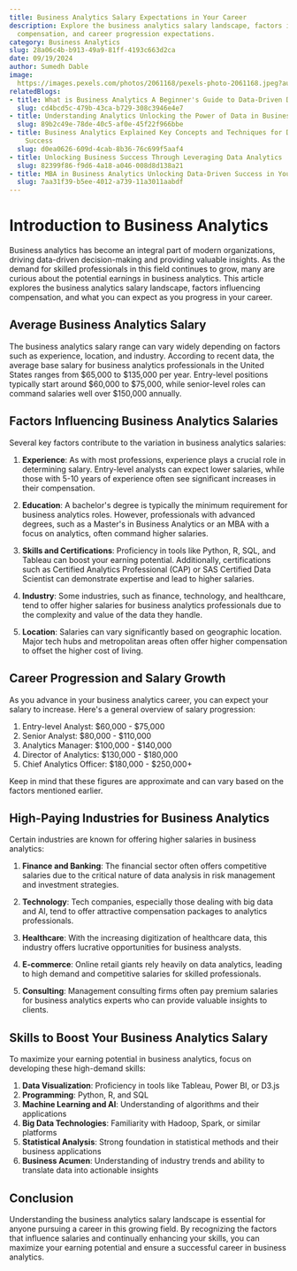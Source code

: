 ```yaml
---
title: Business Analytics Salary Expectations in Your Career
description: Explore the business analytics salary landscape, factors influencing
  compensation, and career progression expectations.
category: Business Analytics
slug: 28a06c4b-b913-49a9-81ff-4193c663d2ca
date: 09/19/2024
author: Sumedh Dable
image: 
  https://images.pexels.com/photos/2061168/pexels-photo-2061168.jpeg?auto=compress&cs=tinysrgb&w=600
relatedBlogs:
- title: What is Business Analytics A Beginner's Guide to Data-Driven Decision Making
  slug: cd4bcd5c-479b-43ca-b729-308c3946e4e7
- title: Understanding Analytics Unlocking the Power of Data in Business
  slug: 89b2c49e-78de-40c5-af0e-45f22f966bbe
- title: Business Analytics Explained Key Concepts and Techniques for Data-Driven
    Success
  slug: d0ea0626-609d-4cab-8b36-76c699f5aaf4
- title: Unlocking Business Success Through Leveraging Data Analytics
  slug: 82399f86-f9d6-4a18-a046-008d8d138a21
- title: MBA in Business Analytics Unlocking Data-Driven Success in Your Career
  slug: 7aa31f39-b5ee-4012-a739-11a3011aabdf
---
```


# Introduction to Business Analytics

Business analytics has become an integral part of modern organizations, driving data-driven decision-making and providing valuable insights. As the demand for skilled professionals in this field continues to grow, many are curious about the potential earnings in business analytics. This article explores the business analytics salary landscape, factors influencing compensation, and what you can expect as you progress in your career.

## Average Business Analytics Salary

The business analytics salary range can vary widely depending on factors such as experience, location, and industry. According to recent data, the average base salary for business analytics professionals in the United States ranges from $65,000 to $135,000 per year. Entry-level positions typically start around $60,000 to $75,000, while senior-level roles can command salaries well over $150,000 annually.

## Factors Influencing Business Analytics Salaries

Several key factors contribute to the variation in business analytics salaries:

1. **Experience**: As with most professions, experience plays a crucial role in determining salary. Entry-level analysts can expect lower salaries, while those with 5-10 years of experience often see significant increases in their compensation.

2. **Education**: A bachelor's degree is typically the minimum requirement for business analytics roles. However, professionals with advanced degrees, such as a Master's in Business Analytics or an MBA with a focus on analytics, often command higher salaries.

3. **Skills and Certifications**: Proficiency in tools like Python, R, SQL, and Tableau can boost your earning potential. Additionally, certifications such as Certified Analytics Professional (CAP) or SAS Certified Data Scientist can demonstrate expertise and lead to higher salaries.

4. **Industry**: Some industries, such as finance, technology, and healthcare, tend to offer higher salaries for business analytics professionals due to the complexity and value of the data they handle.

5. **Location**: Salaries can vary significantly based on geographic location. Major tech hubs and metropolitan areas often offer higher compensation to offset the higher cost of living.

## Career Progression and Salary Growth

As you advance in your business analytics career, you can expect your salary to increase. Here's a general overview of salary progression:

1. Entry-level Analyst: $60,000 - $75,000  
2. Senior Analyst: $80,000 - $110,000  
3. Analytics Manager: $100,000 - $140,000  
4. Director of Analytics: $130,000 - $180,000  
5. Chief Analytics Officer: $180,000 - $250,000+  

Keep in mind that these figures are approximate and can vary based on the factors mentioned earlier.

## High-Paying Industries for Business Analytics

Certain industries are known for offering higher salaries in business analytics:

1. **Finance and Banking**: The financial sector often offers competitive salaries due to the critical nature of data analysis in risk management and investment strategies.

2. **Technology**: Tech companies, especially those dealing with big data and AI, tend to offer attractive compensation packages to analytics professionals.

3. **Healthcare**: With the increasing digitization of healthcare data, this industry offers lucrative opportunities for business analysts.

4. **E-commerce**: Online retail giants rely heavily on data analytics, leading to high demand and competitive salaries for skilled professionals.

5. **Consulting**: Management consulting firms often pay premium salaries for business analytics experts who can provide valuable insights to clients.

## Skills to Boost Your Business Analytics Salary

To maximize your earning potential in business analytics, focus on developing these high-demand skills:

1. **Data Visualization**: Proficiency in tools like Tableau, Power BI, or D3.js  
2. **Programming**: Python, R, and SQL  
3. **Machine Learning and AI**: Understanding of algorithms and their applications  
4. **Big Data Technologies**: Familiarity with Hadoop, Spark, or similar platforms  
5. **Statistical Analysis**: Strong foundation in statistical methods and their business applications  
6. **Business Acumen**: Understanding of industry trends and ability to translate data into actionable insights  

## Conclusion

Understanding the business analytics salary landscape is essential for anyone pursuing a career in this growing field. By recognizing the factors that influence salaries and continually enhancing your skills, you can maximize your earning potential and ensure a successful career in business analytics.